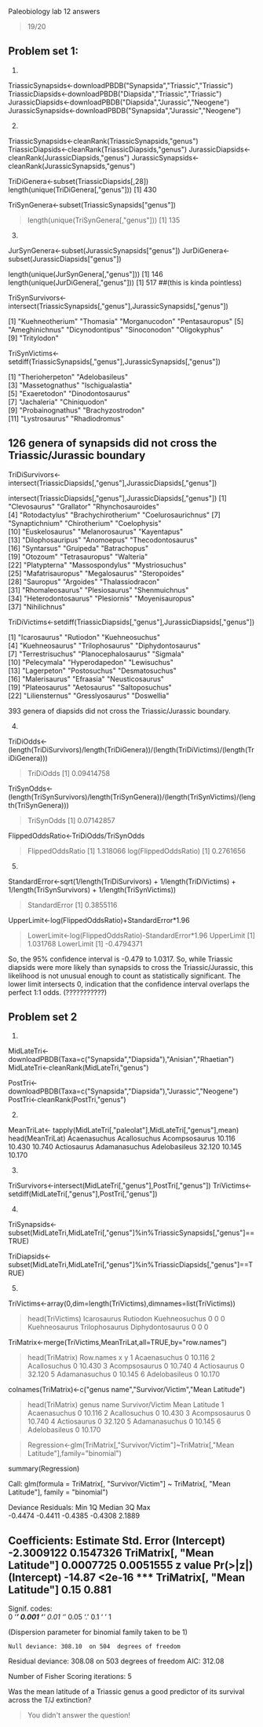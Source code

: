 Paleobiology lab 12 answers

> 19/20

## Problem set 1:

1) 

TriassicSynapsids<-downloadPBDB("Synapsida","Triassic","Triassic")
TriassicDiapsids<-downloadPBDB("Diapsida","Triassic","Triassic")
JurassicDiapsids<-downloadPBDB("Diapsida","Jurassic","Neogene")
JurassicSynapsids<-downloadPBDB("Synapsida","Jurassic","Neogene")

2) 

TriassicSynapsids<-cleanRank(TriassicSynapsids,"genus")
TriassicDiapsids<-cleanRank(TriassicDiapsids,"genus")
 JurassicDiapsids<-cleanRank(JurassicDiapsids,"genus")
JurassicSynapsids<-cleanRank(JurassicSynapsids,"genus")


TriDiGenera<-subset(TriassicDiapsids[,28])
length(unique(TriDiGenera[,"genus"]))
[1] 430

TriSynGenera<-subset(TriassicSynapsids["genus"])
> length(unique(TriSynGenera[,"genus"]))
[1] 135

3)

JurSynGenera<-subset(JurassicSynapsids["genus"])
JurDiGenera<-subset(JurassicDiapsids["genus"])

 length(unique(JurSynGenera[,"genus"]))
[1] 146
length(unique(JurDiGenera[,"genus"]))
[1] 517
##(this is kinda pointless)

TriSynSurvivors<-intersect(TriassicSynapsids[,"genus"],JurassicSynapsids[,"genus"])

 [1] "Kuehneotherium" "Thomasia"       "Morganucodon"   "Pentasauropus" 
[5] "Ameghinichnus"  "Dicynodontipus" "Sinoconodon"    "Oligokyphus"   
[9] "Tritylodon"


TriSynVictims<-setdiff(TriassicSynapsids[,"genus"],JurassicSynapsids[,"genus"]) 

[1] "Therioherpeton"       "Adelobasileus"       
  [3] "Massetognathus"       "Ischigualastia"      
  [5] "Exaeretodon"          "Dinodontosaurus"     
  [7] "Jachaleria"           "Chiniquodon"         
  [9] "Probainognathus"      "Brachyzostrodon"     
 [11] "Lystrosaurus"         "Rhadiodromus"        

## 126 genera of synapsids did not cross the Triassic/Jurassic boundary
	
TriDiSurvivors<-intersect(TriassicDiapsids[,"genus"],JurassicDiapsids[,"genus"])

intersect(TriassicDiapsids[,"genus"],JurassicDiapsids[,"genus"])
 [1] "Clevosaurus"        "Grallator"          "Rhynchosauroides"  
 [4] "Rotodactylus"       "Brachychirotherium" "Coelurosaurichnus" 
 [7] "Synaptichnium"      "Chirotherium"       "Coelophysis"       
[10] "Euskelosaurus"      "Melanorosaurus"     "Kayentapus"        
[13] "Dilophosauripus"    "Anomoepus"          "Thecodontosaurus"  
[16] "Syntarsus"          "Gruipeda"           "Batrachopus"       
[19] "Otozoum"            "Tetrasauropus"      "Walteria"          
[22] "Platypterna"        "Massospondylus"     "Mystriosuchus"     
[25] "Mafatrisauropus"    "Megalosaurus"       "Steropoides"       
[28] "Sauropus"           "Argoides"           "Thalassiodracon"   
[31] "Rhomaleosaurus"     "Plesiosaurus"       "Shenmuichnus"      
[34] "Heterodontosaurus"  "Plesiornis"         "Moyenisauropus"    
[37] "Nihilichnus"

TriDiVictims<-setdiff(TriassicDiapsids[,"genus"],JurassicDiapsids[,"genus"]) 

[1] "Icarosaurus"         "Rutiodon"            "Kuehneosuchus"      
  [4] "Kuehneosaurus"       "Trilophosaurus"      "Diphydontosaurus"   
  [7] "Terrestrisuchus"     "Planocephalosaurus"  "Sigmala"            
 [10] "Pelecymala"          "Hyperodapedon"       "Lewisuchus"         
 [13] "Lagerpeton"          "Postosuchus"         "Desmatosuchus"      
 [16] "Malerisaurus"        "Efraasia"            "Neusticosaurus"     
 [19] "Plateosaurus"        "Aetosaurus"          "Saltoposuchus"      
 [22] "Liliensternus"       "Gresslyosaurus"      "Doswellia"


393 genera of diapsids did not cross the Triassic/Jurassic boundary.

4)

TriDiOdds<-(length(TriDiSurvivors)/length(TriDiGenera))/(length(TriDiVictims)/(length(TriDiGenera)))

> TriDiOdds
[1] 0.09414758

TriSynOdds<-(length(TriSynSurvivors)/length(TriSynGenera))/(length(TriSynVictims)/(length(TriSynGenera)))

> TriSynOdds
[1] 0.07142857

FlippedOddsRatio<-TriDiOdds/TriSynOdds
> FlippedOddsRatio
[1] 1.318066
> log(FlippedOddsRatio)
[1] 0.2761656
>

5)

StandardError<-sqrt(1/length(TriDiSurvivors) + 1/length(TriDiVictims) + 1/length(TriSynSurvivors) + 1/length(TriSynVictims))

> StandardError
[1] 0.3855116

UpperLimit<-log(FlippedOddsRatio)+StandardError*1.96
> LowerLimit<-log(FlippedOddsRatio)-StandardError*1.96
> UpperLimit
[1] 1.031768
> LowerLimit
[1] -0.4794371

So, the 95% confidence interval is -0.479 to 1.0317. So, while Triassic diapsids were more likely than synapsids to cross the Triassic/Jurassic, this likelihood is not unusual enough to count as statistically significant. The lower limit intersects 0, indication that the confidence interval overlaps the perfect 1:1 odds.
(???????????)


## Problem set 2

1)
MidLateTri<-downloadPBDB(Taxa=c("Synapsida","Diapsida"),"Anisian","Rhaetian")
MidLateTri<-cleanRank(MidLateTri,"genus")

PostTri<-downloadPBDB(Taxa=c("Synapsida","Diapsida"),"Jurassic","Neogene")
PostTri<-cleanRank(PostTri,"genus")

2)

MeanTriLat<- tapply(MidLateTri[,"paleolat"],MidLateTri[,"genus"],mean)
 head(MeanTriLat)
 	Acaenasuchus  Acallosuchus Acompsosaurus 
     	  10.116        10.430        10.740 
  Actiosaurus Adamanasuchus Adelobasileus 
     	  32.120        10.145        10.170 



3)

TriSurvivors<-intersect(MidLateTri[,"genus"],PostTri[,"genus"])
TriVictims<-setdiff(MidLateTri[,"genus"],PostTri[,"genus"])

4)

TriSynapsids<-subset(MidLateTri,MidLateTri[,"genus"]%in%TriassicSynapsids[,"genus"]==TRUE)

TriDiapsids<-subset(MidLateTri,MidLateTri[,"genus"]%in%TriassicDiapsids[,"genus"]==TRUE)

5)

TriVictims<-array(0,dim=length(TriVictims),dimnames=list(TriVictims))
> head(TriVictims)
     Icarosaurus         Rutiodon    Kuehneosuchus 
               0                0                0 
   Kuehneosaurus   Trilophosaurus Diphydontosaurus 
               0                0                0 

TriMatrix<-merge(TriVictims,MeanTriLat,all=TRUE,by="row.names")
> head(TriMatrix)
      Row.names x      y
1  Acaenasuchus 0 10.116
2  Acallosuchus 0 10.430
3 Acompsosaurus 0 10.740
4   Actiosaurus 0 32.120
5 Adamanasuchus 0 10.145
6 Adelobasileus 0 10.170

colnames(TriMatrix)<-c("genus name","Survivor/Victim","Mean Latitude")
> head(TriMatrix)
     genus name Survivor/Victim Mean Latitude
1  Acaenasuchus               0        10.116
2  Acallosuchus               0        10.430
3 Acompsosaurus               0        10.740
4   Actiosaurus               0        32.120
5 Adamanasuchus               0        10.145
6 Adelobasileus               0        10.170

> Regression<-glm(TriMatrix[,"Survivor/Victim"]~TriMatrix[,"Mean Latitude"],family="binomial")

summary(Regression)

Call:
glm(formula = TriMatrix[, "Survivor/Victim"] ~ TriMatrix[, "Mean Latitude"], 
    family = "binomial")

Deviance Residuals: 
    Min       1Q   Median       3Q      Max  
-0.4474  -0.4411  -0.4385  -0.4308   2.1889  

Coefficients:
                               Estimate Std. Error
(Intercept)                  -2.3009122  0.1547326
TriMatrix[, "Mean Latitude"]  0.0007725  0.0051555
                             z value Pr(>|z|)    
(Intercept)                   -14.87   <2e-16 ***
TriMatrix[, "Mean Latitude"]    0.15    0.881    
---
Signif. codes:  
0 ‘***’ 0.001 ‘**’ 0.01 ‘*’ 0.05 ‘.’ 0.1 ‘ ’ 1

(Dispersion parameter for binomial family taken to be 1)

    Null deviance: 308.10  on 504  degrees of freedom
Residual deviance: 308.08  on 503  degrees of freedom
AIC: 312.08

Number of Fisher Scoring iterations: 5

Was the mean latitude of a Triassic genus a good predictor of its survival across the T/J extinction?


> You didn't answer the question!
